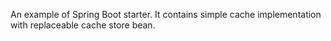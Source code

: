 An example of Spring Boot starter. It contains simple cache implementation with replaceable cache store bean.

